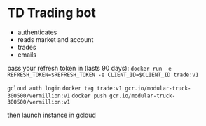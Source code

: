 # TD Trading bot

* authenticates
* reads market and account
* trades
* emails

pass your refresh token in (lasts 90 days): `docker run -e REFRESH_TOKEN=$REFRESH_TOKEN -e CLIENT_ID=$CLIENT_ID trade:v1`


`gcloud auth login`
`docker tag trade:v1 gcr.io/modular-truck-300500/vermillion:v1`
`docker push gcr.io/modular-truck-300500/vermillion:v1`

then launch instance in gcloud
